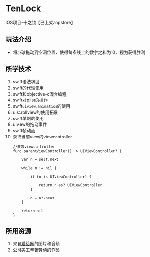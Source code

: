 # TenLock
IOS项目-十之锁【已上架appstore】
## 玩法介绍
- 将小球拖动到空洞位置，使得每条线上的数字之和为10，视为获得胜利
## 所学技术
1. swift语法巩固
2. swift的代理使用
3. swift和objective-c混合编程
4. swift对plist的操作
5. swift`uiview.animation`的使用
6. uiscrollview的使用拓展
7. swift单例的使用
8. uiview的拖动事件
9. swift帧动画
10. 获取当前view的viewcontroller
    ```objc
    //获取viewcontroller
    func parentViewController() -> UIViewController? {
        
        var n = self.next
        
        while n != nil {
            
            if (n is UIViewController) {
                
                return n as? UIViewController
            }
            
            n = n?.next
        }
        
        return nil
    }
    ```

## 所用资源
1. 来自[爱给网](http://www.aigei.com/)的图片和音频
2. 公司美工辛苦劳动的作品
